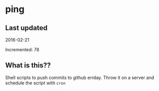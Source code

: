 # ping

## Last updated
2016-02-21

Incremented: 78

## What is this?? 
Shell scripts to push commits to github errday. Throw it on a server and schedule the script with `cron`
